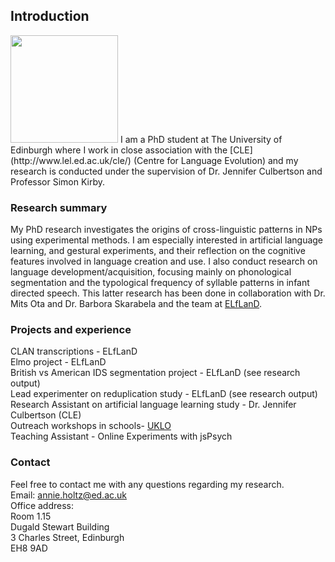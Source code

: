 ## Introduction

<img src="https://annieholtz.github.io/annieholtz/images/annie.png" width="172">  
I am a PhD student at The University of Edinburgh where I work in close association with the [CLE](http://www.lel.ed.ac.uk/cle/) (Centre for Language Evolution) and my research is conducted under the supervision of Dr. Jennifer Culbertson and Professor Simon Kirby.



### Research summary

My PhD research investigates the origins of cross-linguistic patterns in NPs using experimental methods. I am especially interested in artificial language learning, and gestural experiments, and their reflection on the cognitive features involved in language creation and use. I also conduct research on language development/acquisition, focusing mainly on phonological segmentation and the typological frequency of syllable patterns in infant directed speech. This latter research has been done in collaboration with Dr. Mits Ota and Dr. Barbora Skarabela and the team at [ELfLanD](https://www.elfland.ppls.ed.ac.uk/).

### Projects and experience

CLAN transcriptions - ELfLanD  
Elmo project - ELfLanD  
British vs American IDS segmentation project - ELfLanD (see research output)   
Lead experimenter on reduplication study - ELfLanD (see research output)  
Research Assistant on artificial language learning study - Dr. Jennifer Culbertson (CLE)  
Outreach workshops in schools- [UKLO](https://www.uklo.org/)  
Teaching Assistant - Online Experiments with jsPsych  

### Contact
Feel free to contact me with any questions regarding my research.  
Email: annie.holtz@ed.ac.uk  
Office address:  
Room 1.15  
Dugald Stewart Building  
3 Charles Street, Edinburgh  
EH8 9AD  
